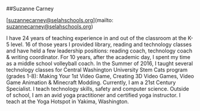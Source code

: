 ##Suzanne Carney

[suzannecarney@selahschools.org](mailto: suzannecarney@selahschools.org)

​I have 24 years of teaching experience in and out of the classroom at the K-5 level. 16 of those years I provided library, reading and technology classes and have held a few leadership positions: reading coach, technology coach & writing coordinator.  For 10 years, after the academic day, I spent my time as a middle school volleyball coach.  In the Summer of 2016, I taught several technology classes for Central Washington University Stem Cats program (grades 1-8): Making Your 1st Video Game, Creating 3D Video Games, Video Game Animation & Minecraft Modding.  Currently, I am a 21st Century Specialist.  I teach technology skills, safety and computer science.  Outside of school, I am an avid yoga practitioner and certified yoga instructor.  I teach at the Yoga Hotspot in Yakima, Washington.
